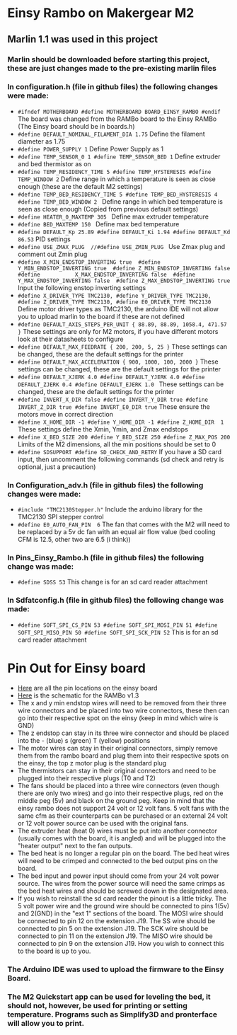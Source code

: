 # Einsy Rambo on Makergear M2
## Marlin 1.1 was used in this project 
### Marlin should be downloaded before starting this project, these are just changes made to the pre-existing marlin files
### In configuration.h (file in github files) the following changes were made:
 - ``` #ifndef MOTHERBOARD #define MOTHERBOARD BOARD_EINSY_RAMBO #endif ```
The board was changed from the RAMBo board to the Einsy RAMBo (The Einsy board should be in boards.h) 
 - ``` #define DEFAULT_NOMINAL_FILAMENT_DIA 1.75 ```
Define the filament diameter as 1.75 
 - ``` #define POWER_SUPPLY 1 ```
Define Power Supply as 1
 - ``` #define TEMP_SENSOR_0 1 #define TEMP_SENSOR_BED 1 ```
Define extruder and bed thermistor as on
 - ``` #define TEMP_RESIDENCY_TIME 5 #define TEMP_HYSTERESIS #define TEMP_WINDOW 2 ```
Define range in which a temperature is seen as close enough (these are the default M2 settings)
 - ```#define TEMP_BED_RESIDENCY_TIME 5 #define TEMP_BED_HYSTERESIS 4 #define TEMP_BED_WINDOW 2 ```
Define range in which bed temperature is seen as close enough (Copied from previous default settings)
 - ```#define HEATER_0_MAXTEMP 305 ```
Define max extruder temperature
 - ```#define BED_MAXTEMP 150 ```
Define max bed temperature
 - ``` #define DEFAULT_Kp 25.89 #define DEFAULT_Ki 1.94 #define DEFAULT_Kd 86.53 ```
PID settings
 - ```#define USE_ZMAX_PLUG  //#define USE_ZMIN_PLUG ``` 
Use Zmax plug and comment out Zmin plug
 - ```#define X_MIN_ENDSTOP_INVERTING true  #define Y_MIN_ENDSTOP_INVERTING true  #define Z_MIN_ENDSTOP_INVERTING false  #define           X_MAX_ENDSTOP_INVERTING false  #define Y_MAX_ENDSTOP_INVERTING false  #define Z_MAX_ENDSTOP_INVERTING true ```   
Input the following enstop inverting settings
 - ```#define X_DRIVER_TYPE TMC2130, #define Y_DRIVER_TYPE TMC2130, #define Z_DRIVER_TYPE TMC2130, #define E0_DRIVER_TYPE TMC2130 ```
Define motor driver types as TMC2130, the arduino IDE will not allow you to upload marlin to the board if these are not defined
 - ``` #define DEFAULT_AXIS_STEPS_PER_UNIT { 88.89, 88.89, 1058.4, 471.57 } ```
These settings are only for M2 motors, if you have different motors look at their datasheets to configure
 - ``` #define DEFAULT_MAX_FEEDRATE { 200, 200, 5, 25 } ```
These settings can be changed, these are the default settings for the printer
 - ``` #define DEFAULT_MAX_ACCELERATION { 900, 1000, 100, 2000 } ```
These settings can be changed, these are the default settings for the printer
 - ```#define DEFAULT_XJERK 4.0 #define DEFAULT_YJERK 4.0 #define DEFAULT_ZJERK 0.4 #define DEFAULT_EJERK 1.0 ```
These settings can be changed, these are the default settings for the printer
 - ``` #define INVERT_X_DIR false #define INVERT_Y_DIR true #define INVERT_Z_DIR true #define INVERT_E0_DIR true ```
These ensure the motors move in correct direction
 - ``` #define X_HOME_DIR -1 #define Y_HOME_DIR -1 #define Z_HOME_DIR  1 ```
These settings define the Xmin, Ymin, and Zmax endstops
 - ``` #define X_BED_SIZE 200 #define Y_BED_SIZE 250 #define Z_MAX_POS 200 ```
Limits of the M2 dimensions, all the min positions should be set to 0
 - ``` #define SDSUPPORT #define SD_CHECK_AND_RETRY ```
If you have a SD card input, then uncomment the following commands (sd check and retry is optional, just a precaution)
### In Configuration_adv.h (file in github files) the following changes were made:
 - ``` #include "TMC2130Stepper.h" ```
Include the arduino library for the TMC2130 SPI stepper control
 - ``` #define E0_AUTO_FAN_PIN  6 ```
The fan that comes with the M2 will need to be replaced by a 5v dc fan with an equal air flow value (bed cooling CFM is 12.5, other two are 6.5 (i think))
### In Pins_Einsy_Rambo.h (file in github files) the following change was made: 
 - ``` #define SDSS 53 ```
This change is for an sd card reader attachment
### In Sdfatconfig.h (file in github files) the following change was made:
 - ``` #define SOFT_SPI_CS_PIN 53 #define SOFT_SPI_MOSI_PIN 51 #define SOFT_SPI_MISO_PIN 50 #define SOFT_SPI_SCK_PIN 52 ```
This is for an sd card reader attachment

# Pin Out for Einsy board
- [Here](https://reprap.org/wiki/EinsyRambo_development) are all the pin locations on the einsy board
- [Here](https://reprap.org/wiki/File:RAMBo-Schem-1.2e-i2c-note.png) is the schematic for the RAMBo v1.3
- The x and y min endstop wires will need to be removed from their three wire connectors and be placed into two wire connectors, these then can go into their respective spot on the einsy (keep in mind which wire is GND)
- The z endstop can stay in its three wire connector and should be placed into the - (blue) s (green) T (yellow) positions
- The motor wires can stay in their original connectors, simply remove them from the rambo board and plug them into their respective spots on the einsy, the top z motor plug is the standard plug
- The thermistors can stay in their original connectors and need to be plugged into their respective plugs (T0 and T2)
- The fans should be placed into a three wire connectors (even though there are only two wires) and go into their respective plugs, red on the middle peg (5v) and black on the ground peg. Keep in mind that the einsy rambo does not support 24 volt or 12 volt fans. 5 volt fans with the same cfm as their counterparts can be purchased or an external 24 volt or 12 volt power source can be used with the original fans.
- The extruder heat (heat 0) wires must be put into another connector (usually comes with the board, it is angled) and will be plugged into the "heater output" next to the fan outputs.
- The bed heat is no longer a regular pin on the board. The bed heat wires will need to be crimped and connected to the bed output pins on the board.
- The bed input and power input should come from your 24 volt power source. The wires from the power source will need the same crimps as the bed heat wires and should be screwed down in the designated area.
- If you wish to reinstall the sd card reader the pinout is a little tricky. The 5 volt power wire and the ground wire should be connected to pins 1(5v) and 2(GND) in the "ext 1" sections of the board. The MOSI wire should be connected to pin 12 on the extension J19. The SS wire should be connected to pin 5 on the extension J19. The SCK wire should be connected to pin 11 on the extension J19. The MISO wire should be connected to pin 9 on the extension J19. How you wish to connect this to the board is up to you.

 ### The Arduino IDE was used to upload the firmware to the Einsy Board. 
 ### The M2 Quickstart app can be used for leveling the bed, it should not, however, be used for printing or setting temperature. Programs such as Simplify3D and pronterface will allow you to print.
 
